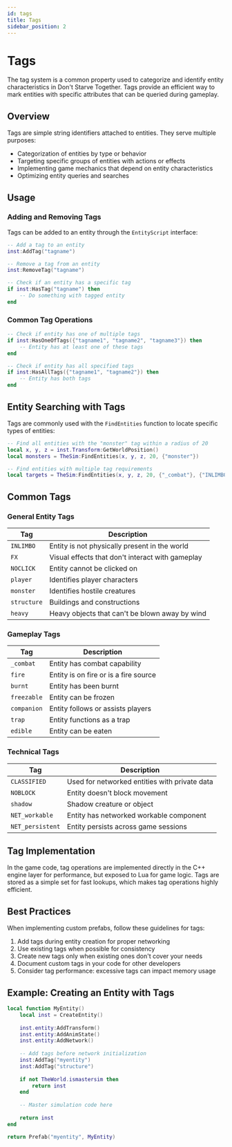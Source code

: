 ```yaml
---
id: tags
title: Tags
sidebar_position: 2
---
```


# Tags

The tag system is a common property used to categorize and identify entity characteristics in Don't Starve Together. Tags provide an efficient way to mark entities with specific attributes that can be queried during gameplay.

## Overview

Tags are simple string identifiers attached to entities. They serve multiple purposes:

- Categorization of entities by type or behavior
- Targeting specific groups of entities with actions or effects
- Implementing game mechanics that depend on entity characteristics
- Optimizing entity queries and searches

## Usage

### Adding and Removing Tags

Tags can be added to an entity through the `EntityScript` interface:

```lua
-- Add a tag to an entity
inst:AddTag("tagname")

-- Remove a tag from an entity
inst:RemoveTag("tagname")

-- Check if an entity has a specific tag
if inst:HasTag("tagname") then
    -- Do something with tagged entity
end
```

### Common Tag Operations

```lua
-- Check if entity has one of multiple tags
if inst:HasOneOfTags({"tagname1", "tagname2", "tagname3"}) then
    -- Entity has at least one of these tags
end

-- Check if entity has all specified tags
if inst:HasAllTags({"tagname1", "tagname2"}) then
    -- Entity has both tags
end
```

## Entity Searching with Tags

Tags are commonly used with the `FindEntities` function to locate specific types of entities:

```lua
-- Find all entities with the "monster" tag within a radius of 20
local x, y, z = inst.Transform:GetWorldPosition()
local monsters = TheSim:FindEntities(x, y, z, 20, {"monster"})

-- Find entities with multiple tag requirements
local targets = TheSim:FindEntities(x, y, z, 20, {"_combat"}, {"INLIMBO", "notarget"})
```

## Common Tags

### General Entity Tags

| Tag | Description |
|-----|-------------|
| `INLIMBO` | Entity is not physically present in the world |
| `FX` | Visual effects that don't interact with gameplay |
| `NOCLICK` | Entity cannot be clicked on |
| `player` | Identifies player characters |
| `monster` | Identifies hostile creatures |
| `structure` | Buildings and constructions |
| `heavy` | Heavy objects that can't be blown away by wind |

### Gameplay Tags

| Tag | Description |
|-----|-------------|
| `_combat` | Entity has combat capability |
| `fire` | Entity is on fire or is a fire source |
| `burnt` | Entity has been burnt |
| `freezable` | Entity can be frozen |
| `companion` | Entity follows or assists players |
| `trap` | Entity functions as a trap |
| `edible` | Entity can be eaten |

### Technical Tags

| Tag | Description |
|-----|-------------|
| `CLASSIFIED` | Used for networked entities with private data |
| `NOBLOCK` | Entity doesn't block movement |
| `shadow` | Shadow creature or object |
| `NET_workable` | Entity has networked workable component |
| `NET_persistent` | Entity persists across game sessions |

## Tag Implementation

In the game code, tag operations are implemented directly in the C++ engine layer for performance, but exposed to Lua for game logic. Tags are stored as a simple set for fast lookups, which makes tag operations highly efficient.

## Best Practices

When implementing custom prefabs, follow these guidelines for tags:

1. Add tags during entity creation for proper networking
2. Use existing tags when possible for consistency
3. Create new tags only when existing ones don't cover your needs
4. Document custom tags in your code for other developers
5. Consider tag performance: excessive tags can impact memory usage

## Example: Creating an Entity with Tags

```lua
local function MyEntity()
    local inst = CreateEntity()
    
    inst.entity:AddTransform()
    inst.entity:AddAnimState()
    inst.entity:AddNetwork()
    
    -- Add tags before network initialization
    inst:AddTag("myentity")
    inst:AddTag("structure")
    
    if not TheWorld.ismastersim then
        return inst
    end
    
    -- Master simulation code here
    
    return inst
end

return Prefab("myentity", MyEntity)
``` 